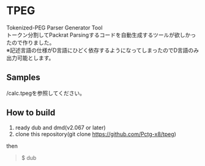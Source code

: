 # TPEG
Tokenized-PEG Parser Generator Tool  
トークン分割してPackrat Parsingするコードを自動生成するツールが欲しかったので作りました。  
※記述言語の仕様がD言語にひどく依存するようになってしまったのでD言語のみ出力可能とします。

## Samples
/calc.tpegを参照してください。

## How to build
1. ready dub and dmd(v2.067 or later)
2. clone this repository(git clone https://github.com/Pctg-x8/tpeg)

then
>$ dub
